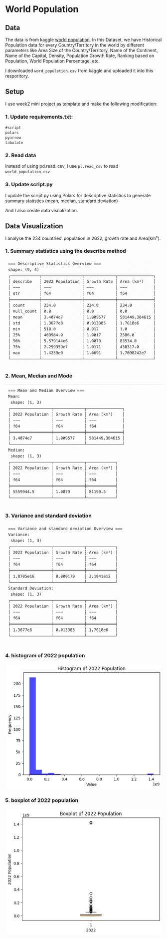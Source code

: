 
# World Population


## Data

The data is from kaggle [world population](https://www.kaggle.com/datasets/iamsouravbanerjee/world-population-dataset). In this Dataset, we have Historical Population data for every Country/Territory in the world by different parameters like Area Size of the Country/Territory, Name of the Continent, Name of the Capital, Density, Population Growth Rate, Ranking based on Population, World Population Percentage, etc.

I downloaded `word_population.csv` from kaggle and uploaded it into this resporitory.

## Setup

I use week2 mini project as template and make the following modification: 

### 1. Update requirements.txt:
```
#script
polars
pyarrow
tabulate
```
### 2. Read data

Instead of using pd.read_csv, I use `pl.read_csv` to read `world_population.csv`


### 3. Update script.py

I update the script.py using Polars for descriptive statistics to generate summary statistics (mean, median, standard deviation)

And I also create data visualization.

## Data Visualization

I analyse the 234 countries' population in 2022, growth rate and Area(km²).

### 1. Summary statistics using the describe method

![Alt text](/image/image1.png)

### 2. Mean, Median and Mode

![Alt text](/image/image2.png)

### 3. Variance and standard deviation

![Alt text](/image/image3.png)

### 4. histogram of 2022 population

![Alt text](/image/population_histogram.png)

### 5. boxplot of 2022 population

![Alt text](/image/population_boxplot.png)